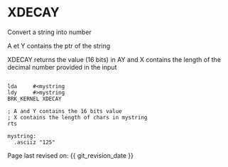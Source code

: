 # XDECAY

Convert a string into number

A et Y contains the ptr of the string

XDECAY returns the value (16 bits) in AY and X contains the length of the decimal number provided in the input

``` ca65

lda		#<mystring
ldy		#>mystring
BRK_KERNEL XDECAY

; A and Y contains the 16 bits value
; X contains the length of chars in mystring
rts

mystring:
  .asciiz "125"

```

Page last revised on: {{ git_revision_date }}
